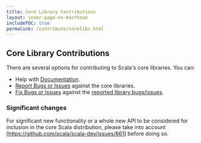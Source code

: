 ```yaml
---
title: Core Library Contributions
layout: inner-page-no-masthead
includeTOC: true
permalink: /contribute/corelibs.html
---
```

## Core Library Contributions

There are several options for contributing to Scala's core libraries. You can:

* Help with [Documentation](/contribute/documentation.html).
* [Report Bugs or Issues](/contribute/bug-reporting-guide.html) against the core libraries.
* [Fix Bugs or Issues](/contribute/guide.html) against the
  [reported library bugs/issues](https://github.com/scala/bug).

### Significant changes

For significant new functionality or a whole new API to be considered for inclusion in the core Scala distribution,
please take into account [https://github.com/scala/scala-dev/issues/661] before doing so.
